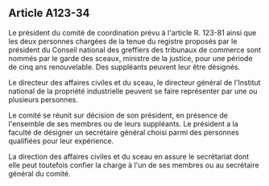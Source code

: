 Article A123-34
----
Le président du comité de coordination prévu à l'article R. 123-81 ainsi que les
deux personnes chargées de la tenue du registre proposés par le président du
Conseil national des greffiers des tribunaux de commerce sont nommés par le
garde des sceaux, ministre de la justice, pour une période de cinq ans
renouvelable. Des suppléants peuvent leur être désignés.

Le directeur des affaires civiles et du sceau, le directeur général de
l'Institut national de la propriété industrielle peuvent se faire représenter
par une ou plusieurs personnes.

Le comité se réunit sur décision de son président, en présence de l'ensemble de
ses membres ou de leurs suppléants. Le président a la faculté de désigner un
secrétaire général choisi parmi des personnes qualifiées pour leur expérience.

La direction des affaires civiles et du sceau en assure le secrétariat dont elle
peut toutefois confier la charge à l'un de ses membres ou au secrétaire général
du comité.
